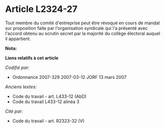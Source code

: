 # Article L2324-27

Tout membre du comité d'entreprise peut être révoqué en cours de mandat sur proposition faite par l'organisation syndicale
qui l'a présenté avec l'accord obtenu au scrutin secret par la majorité du collège électoral auquel il appartient.

**Nota:**



**Liens relatifs à cet article**

_Codifié par_:

  - Ordonnance 2007-329 2007-03-12 JORF 13 mars 2007

_Anciens textes_:

  - Code du travail - art. L433-12 (AbD)
  - Code du travail L433-12 alinéa 3

_Cité par_:

  - Code du travail - art. R2323-32 (V)

